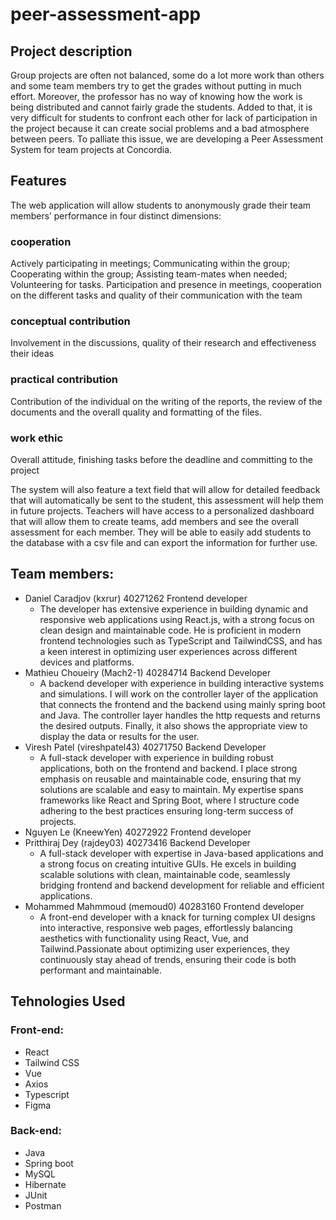 # peer-assessment-app
## Project description
Group projects are often not balanced, some do a lot more work than others and some team members try to get the grades without putting in much effort. Moreover, the professor has no way of knowing how the work is being distributed and cannot fairly grade the students. Added to that, it is very difficult for students to confront each other for lack of participation in the project because it can create social problems and a bad atmosphere between peers. To palliate this issue, we are developing a Peer Assessment System for team projects at Concordia.
## Features
The web application will allow students to anonymously grade their team members’ performance in four distinct dimensions:
### cooperation
Actively participating in meetings; Communicating within the group; Cooperating within the group; Assisting team-mates when needed; Volunteering for tasks.
Participation and presence in meetings, cooperation on the different tasks and quality of their communication with the team
### conceptual contribution
Involvement in the discussions, quality of their research and effectiveness their ideas
### practical contribution
Contribution of the individual on the writing of the reports, the review of the documents and the overall quality and formatting of the files.
### work ethic
Overall attitude, finishing tasks before the deadline and committing to the project

The system will also feature a text field that will allow for detailed feedback that will automatically be sent to the student, this assessment will help them in future projects. 
Teachers will have access to a personalized dashboard that will allow them to create teams, add members and see the overall assessment for each member. They will be able to easily add students to the database with a csv file and can export the information for further use.
## Team members:
- Daniel Caradjov (kxrur) 40271262 Frontend developer
    - The developer has extensive experience in building dynamic and responsive web applications using React.js, with a strong focus on clean design and maintainable code. He is proficient in modern frontend technologies such as TypeScript           and TailwindCSS, and has a keen interest in optimizing user experiences across different devices and platforms. 
- Mathieu Choueiry (Mach2-1) 40284714 Backend Developer
    - A backend developer with experience in building interactive systems and simulations. I will work on the controller layer of the application that connects the frontend and the backend using mainly spring boot and Java. The controller layer handles the http requests and returns the desired outputs. Finally, it also shows the appropriate view to display the data or results for the user.
- Viresh Patel (vireshpatel43) 40271750 Backend Developer
    - A full-stack developer with experience in building robust applications, both on the frontend and backend. I place strong emphasis on reusable and maintainable code, ensuring that my solutions are scalable and easy to maintain. My expertise spans frameworks like React and Spring Boot, where I structure code adhering to the best practices ensuring long-term success of projects.
- Nguyen Le (KneewYen) 40272922 Frontend developer
- Pritthiraj Dey (rajdey03) 40273416 Backend Developer
   - A full-stack developer with expertise in Java-based applications and a strong focus on creating intuitive GUIs. He excels in building scalable solutions with clean, maintainable code, seamlessly bridging frontend and backend development for reliable and efficient applications.
- Mohammed Mahmmoud (memoud0) 40283160 Frontend developer
   - A front-end developer with a knack for turning complex UI designs into interactive, responsive web pages, effortlessly balancing aesthetics with functionality using React, Vue, and Tailwind.Passionate about optimizing user experiences, they continuously stay ahead of trends, ensuring their code is both performant and maintainable.
## Tehnologies Used
### Front-end:
- React
- Tailwind CSS
- Vue
- Axios
- Typescript
- Figma
### Back-end:
- Java
- Spring boot
- MySQL
- Hibernate
- JUnit
- Postman
